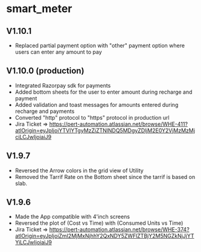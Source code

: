 # smart_meter
## V1.10.1
- Replaced partial payment option with "other" payment option where users can enter any amount to pay

## V1.10.0 (production)
- Integrated Razorpay sdk for payments
- Added bottom sheets for the user to enter amount during recharge and payment
- Added validation and toast messages for amounts entered during recharge and payments
- Converted "http" protocol to "https" protocol in production url
- Jira Ticket => https://pert-automation.atlassian.net/browse/WHE-411?atlOrigin=eyJpIjoiYTVlYTgyMzZiZTNlNDQ5MDgyZDljM2E0Y2VjMzMzMjciLCJwIjoiaiJ9

## V1.9.7

- Reversed the Arrow colors in the grid view of Utility
- Removed the Tarrif Rate on the Bottom sheet since the tarrif is based on slab.

## V1.9.6

- Made the App compatible with 4'inch screens
- Reversed the plot of (Cost vs Time) with (Consumed Units vs Time)
- Jira Ticket => https://pert-automation.atlassian.net/browse/WHE-374?atlOrigin=eyJpIjoiZmI2MjMxNjhhY2QxNDY5ZWFlZTBjY2M5NGZkNjJjYTYiLCJwIjoiaiJ9